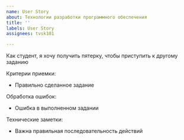 ```yaml
---
name: User Story
about: Технологии разработки программного обеспечения
title: ''
labels: User Story
assignees: tvsk101

---
```


Как студент, я хочу получить пятерку, чтобы приступить к другому заданию

Критерии приемки:
* Правильно сделанное задание

Обработка ошибок:
* Ошибка в выполненном задании

Технические заметки:
* Важна правильная последовательность действий
